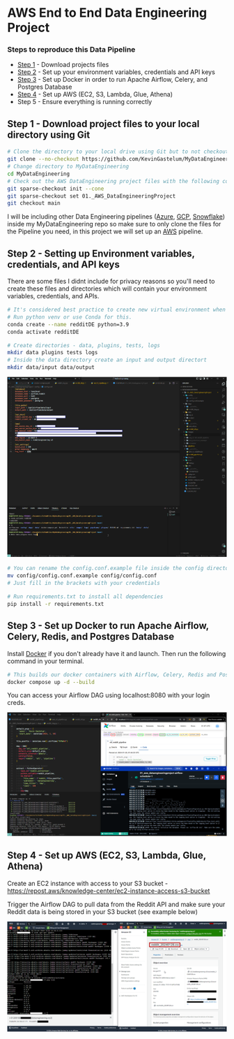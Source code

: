 # AWS End to End Data Engineering Project

### Steps to reproduce this Data Pipeline

- [Step 1](https://github.com/KevinGastelum/MyDataEngineering/tree/main/01._AWS_DataEngineeringProject#step-1---download-project-files-to-your-local-directory-using-git) - Download projects files
- [Step 2](https://github.com/KevinGastelum/MyDataEngineering/tree/main/01._AWS_DataEngineeringProject#step-2---setting-up-environment-variables-credentials-and-api-keys) - Set up your environment variables, credentials and API keys
- [Step 3](https://github.com/KevinGastelum/MyDataEngineering/tree/main/01._AWS_DataEngineeringProject#step-3---set-up-docker-to-run-apache-airflow-celery-redis-and-postgres-database) - Set up Docker in order to run Apache Airflow, Celery, and Postgres Database
- [Step 4](https://github.com/KevinGastelum/MyDataEngineering/tree/main/01._AWS_DataEngineeringProject#step-4---set-up-aws-ec2-s3-lambda-glue-athena) - Set up AWS (EC2, S3, Lambda, Glue, Athena)
- Step 5 - Ensure everything is running correctly

## Step 1 - Download project files to your local directory using Git

```bash
# Clone the directory to your local drive using Git but to not checkout any files yet using --no-checkout
git clone --no-checkout https://github.com/KevinGastelum/MyDataEngineering.git
# Change directory to MyDataEngineering
cd MyDataEngineering
# Check out the AWS DataEngineering project files with the following commands
git sparse-checkout init --cone
git sparse-checkout set 01._AWS_DataEngineeringProject
git checkout main
```

I will be including other Data Engineering pipelines ([Azure](https://azure.microsoft.com/en-us), [GCP](https://cloud.google.com/docs/overview), [Snowflake](https://www.snowflake.com/en/)) inside my MyDataEngineering repo so make sure to only clone the files for the Pipeline you need, in this project we will set up an [AWS](https://aws.amazon.com/) pipeline.

## Step 2 - Setting up Environment variables, credentials, and API keys

There are some files I didnt include for privacy reasons so you'll need to create these files and directories which will contain your environment variables, credentials, and APIs.

```bash
# It's considered best practice to create new virtual environment when starting a new project.
# Run python venv or use Conda for this.
conda create --name redditDE python=3.9
conda activate redditDE
```

```bash
# Create directories - data, plugins, tests, logs
mkdir data plugins tests logs
# Inside the data directory create an input and output directort
mkdir data/input data/output
```

<img src="images\Step1-redditDE.png">

```bash
# You can rename the config.conf.example file inside the config directory to config.conf.
mv config/config.conf.example config/config.conf
# Just fill in the brackets with your credentials
```

```bash
# Run requirements.txt to install all dependencies
pip install -r requirements.txt

```

## Step 3 - Set up Docker to run Apache Airflow, Celery, Redis, and Postgres Database

Install [Docker](https://docs.docker.com/get-docker/) if you don't already have it and launch. Then run the following command in your terminal.

```bash
# This builds our docker containers with Airflow, Celery, Redis and Postgres
docker compose up -d --build
```

You can access your Airflow DAG using localhost:8080 with your login creds.

<img src="images\airflow--vscode.png">

## Step 4 - Set up AWS (EC2, S3, Lambda, Glue, Athena)

Create an EC2 instance with access to your S3 bucket - https://repost.aws/knowledge-center/ec2-instance-access-s3-bucket

Trigger the Airflow DAG to pull data from the Reddit API and make sure your Reddit data is being stored in your S3 bucket (see example below)

<img src="images\EC2--S3.png">

<!-- - Set up AWS (EC2, S3, Lambda, Glue, Athena)
  Set up Ec2 instance and s3 bucket for -->

<!-- End to End AWS project to extract, transform, and load (ETL) real-time data from Reddit posts into a Redshift data warehouse. This pipeline integrates multiple technologies to ensure efficient data handling and storage.

<img src="images\RedditDataEngineering-.png">

## Technologies Used

- **Data Extraction**: Reddit API
- **Workflow Automation**: Apache Airflow, Celery
- **Database Management**: PostgreSQL
- **Cloud Storage**: Amazon S3
- **Data Transformation**: AWS Glue, Lambda
- **Query Service**: Amazon Athena
- **Data Warehousing**: Amazon Redshift
- **Data Visualization**:

## Data Pipeline

- **Automated Data Processing Workflow**: Utilizing Apache Airflow and Celery for data processing.
- **Data Storage**: PostgreSQL and Amazon S3 for data storage.
- **Data Transformation**: Integrates AWS Glue, Lambda and Amazon Athena for effective data transformation and querying.
- **Scalable Data Warehousing**: Utilizes Amazon Redshift for a high-performance data warehousing solution.

## Objective

Showcases my ability to integrate various technologies to create a robust and scalable data pipeline. Demonstrate my expertise in handling big data and my capabilities to deliver efficient and reliable data solutions. -->

<!-- =============================== -->

<!--

Take screensshots of Docker/Airflow, AWS EC2/S3, SQL/Celery, Glue/Lambda, Athena/Redshift, Visuals

-->

<!--
Docker Commands =

docker compose up -d --build
docker compose up -d

docker exec -it


--Fresh Start steps
Set up VENV - Conda
run reqs.txt to install all required packages
pull in config.conf settings , data, logs, plugins, tests
run docker build

-->
